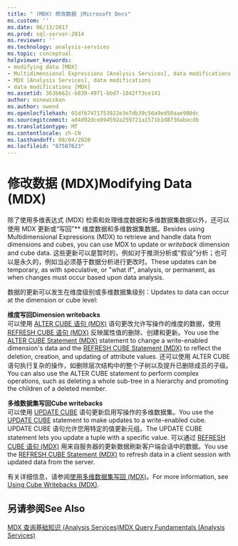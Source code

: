 ```yaml
---
title: " (MDX) 修改数据 |Microsoft Docs"
ms.custom: ''
ms.date: 06/13/2017
ms.prod: sql-server-2014
ms.reviewer: ''
ms.technology: analysis-services
ms.topic: conceptual
helpviewer_keywords:
- modifying data [MDX]
- Multidimensional Expressions [Analysis Services], data modifications
- MDX [Analysis Services], data modifications
- data modifications [MDX]
ms.assetid: 363b662c-b839-4971-bbd7-1842f73ce141
author: minewiskan
ms.author: owend
ms.openlocfilehash: 01df67471753922e3e7db39c56a9ed50aae900dc
ms.sourcegitcommit: ad4d92dce894592a259721a1571b1d8736abacdb
ms.translationtype: MT
ms.contentlocale: zh-CN
ms.lasthandoff: 08/04/2020
ms.locfileid: "87587623"
---
```

# <a name="modifying-data-mdx"></a><span data-ttu-id="c4324-102">修改数据 (MDX)</span><span class="sxs-lookup"><span data-stu-id="c4324-102">Modifying Data (MDX)</span></span>
  <span data-ttu-id="c4324-103">除了使用多维表达式 (MDX) 检索和处理维度数据和多维数据集数据以外，还可以使用 MDX 更新或“写回”\*\* 维度数据和多维数据集数据。</span><span class="sxs-lookup"><span data-stu-id="c4324-103">Besides using Multidimensional Expressions (MDX) to retrieve and handle data from dimensions and cubes, you can use MDX to update or *writeback* dimension and cube data.</span></span> <span data-ttu-id="c4324-104">这些更新可以是暂时的，例如对于推测分析或“假设”分析；也可以是永久的，例如当必须基于数据分析进行更改时。</span><span class="sxs-lookup"><span data-stu-id="c4324-104">These updates can be temporary, as with speculative, or "what if", analysis, or permanent, as when changes must occur based upon data analysis.</span></span>  
  
 <span data-ttu-id="c4324-105">数据的更新可以发生在维度级别或多维数据集级别：</span><span class="sxs-lookup"><span data-stu-id="c4324-105">Updates to data can occur at the dimension or cube level:</span></span>  
  
 <span data-ttu-id="c4324-106">**维度写回**</span><span class="sxs-lookup"><span data-stu-id="c4324-106">**Dimension writebacks**</span></span>  
 <span data-ttu-id="c4324-107">可以使用 [ALTER CUBE 语句 (MDX)](/sql/mdx/mdx-data-definition-alter-cube) 语句更改允许写操作的维度的数据，使用 [REFRESH CUBE 语句 (MDX)](/sql/mdx/mdx-data-definition-refresh-cube) 反映属性值的删除、创建和更新。</span><span class="sxs-lookup"><span data-stu-id="c4324-107">You use the [ALTER CUBE Statement (MDX)](/sql/mdx/mdx-data-definition-alter-cube) statement to change a write-enabled dimension's data and the [REFRESH CUBE Statement (MDX)](/sql/mdx/mdx-data-definition-refresh-cube) to reflect the deletion, creation, and updating of attribute values.</span></span> <span data-ttu-id="c4324-108">还可以使用 ALTER CUBE 语句执行复杂的操作，如删除层次结构中的整个子树以及提升已删除成员的子级。</span><span class="sxs-lookup"><span data-stu-id="c4324-108">You can also use the ALTER CUBE statement to perform complex operations, such as deleting a whole sub-tree in a hierarchy and promoting the children of a deleted member.</span></span>  
  
 <span data-ttu-id="c4324-109">**多维数据集写回**</span><span class="sxs-lookup"><span data-stu-id="c4324-109">**Cube writebacks**</span></span>  
 <span data-ttu-id="c4324-110">可以使用 [UPDATE CUBE](/sql/mdx/mdx-data-manipulation-update-cube) 语句更新启用写操作的多维数据集。</span><span class="sxs-lookup"><span data-stu-id="c4324-110">You use the [UPDATE CUBE](/sql/mdx/mdx-data-manipulation-update-cube) statement to make updates to a write-enabled cube.</span></span> <span data-ttu-id="c4324-111">UPDATE CUBE 语句允许您用特定的值更新元组。</span><span class="sxs-lookup"><span data-stu-id="c4324-111">The UPDATE CUBE statement lets you update a tuple with a specific value.</span></span> <span data-ttu-id="c4324-112">可以通过 [REFRESH CUBE 语句 (MDX)](/sql/mdx/mdx-data-definition-refresh-cube) 用来自服务器的更新数据刷新客户端会话中的数据。</span><span class="sxs-lookup"><span data-stu-id="c4324-112">You use the [REFRESH CUBE Statement (MDX)](/sql/mdx/mdx-data-definition-refresh-cube) to refresh data in a client session with updated data from the server.</span></span>  
  
 <span data-ttu-id="c4324-113">有关详细信息，请参阅[使用多维数据集写回 (MDX)](mdx-data-modification-using-cube-writebacks.md)。</span><span class="sxs-lookup"><span data-stu-id="c4324-113">For more information, see [Using Cube Writebacks &#40;MDX&#41;](mdx-data-modification-using-cube-writebacks.md).</span></span>  
  
## <a name="see-also"></a><span data-ttu-id="c4324-114">另请参阅</span><span class="sxs-lookup"><span data-stu-id="c4324-114">See Also</span></span>  
 [<span data-ttu-id="c4324-115">MDX 查询基础知识 (Analysis Services)</span><span class="sxs-lookup"><span data-stu-id="c4324-115">MDX Query Fundamentals &#40;Analysis Services&#41;</span></span>](mdx-query-fundamentals-analysis-services.md)  
  
  
